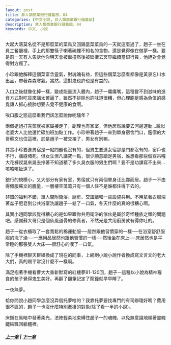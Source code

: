 ```yaml
---
layout: post
title: 非人類商業銀行儲蓄部，04
categories: [中文小說, 非人類商業銀行儲蓄部]
description: 非人類商業銀行儲蓄部，04
keywords: 中文, 小說
---
```


大起大落莫名從不是那麼菜的菜鳥又回鍋當菜菜鳥的一天就這麼過了，趙子一坐在員工餐廳裡，手上的那雙筷子喇著碗裡不知名的食物，還是覺得像在做夢一樣。要是前一天有人告訴他你明天會被車撞然後被延攬去冥界繼續當銀行員，他絕對會覺得對方瘋了。

小珍跟他解釋這個菜富含靈氣，對魂魄有益，但這些個菜怎麼看都像是黃泉忘川水出品，帶著森森寒氣。當然，這對鬼也許也是有益的。

入口之後就像化掉一樣，變成能量流入體內，趙子一癟癟嘴，這種嘗不到滋味的進食方式對吃貨來講太苦逼了，雖然不排除也許味道很糟，但心理飽足感為負值的感覺讓人抓心撓肺想要去覓不健康的食啊。

唉口腹之慾這麼重我們該怎麼說你呢騷年？

兩個姐姐打完菜就被家屬接走了，副理也有家室，但他居然說要去河邊運動…貌似老婆大人比他還忙碌加班加點工作。小珍帶著趙子一來到單身宿舍門口，鑑價的大哥蘇文也住這裡，於是趙子一被交接了，男女有別嘛。

其實小珍要進男宿是一點問題也沒有的，但男生要進女宿那是門都沒有的，窗戶也不行，牆縫堵死。但女生但凡講究一點，很少願意踏足男宿，誰想看那些個穿吊嘎大花褲衩晃來晃去拎著不知道積了多久臭衣服的男生們啊？要不是功課寫不出來…咳咳咳扯遠了。

銀行的規模小，又大部分有家有室，男宿就只有兩個單身汪比鄰而居。趙子一不由得佩服蘇文的膽量，一層樓空蕩蕩只有一個人住不是誰都住得下去的。

非銀的福利不錯，單人間附衛浴，廚房、交誼廳和一些設施共用。不用拿著衣服端著盆子肥皂到公共浴室洗讓趙子一鬆了一口氣，冬天什麼的真的很糟心啊。

其實小趙同學該覺得糟心的是如果跟你共用衛浴的傢伙是屬於奇怪種族之類的問題吧。感謝蘇大哥只是個仙風道骨的修真者，不然光是共用廚房就有得你吐的。

趙子一從衣櫃取了一套寬鬆的棉運動服──居然跟他習慣穿的一樣──在浴室舒舒服服的洗了澡──一應用品居然也跟他習慣的一樣──然後坐在床上──床居然也是平常睡的那張雙人大床──很舒心的嘆了一口氣。

除了手機裡聊天群組換成了現在的同事，上網刷小說小說作者換成寫文言文的老大大們，真的跟平常沒什麼不一樣啊。

滿足抱著手機看曹大大重新默寫的紅樓夢81-120回，趙子一這種以小說為精神糧食的孩子覺得鬼生美好。再翻了翻筆記定了鬧鐘就早早睡了。

一夜無夢。

蛤你問說小趙同學怎麼沒弄個托夢啥的？我靠托夢要找專門的有司辦理好嗎？費用很不匪的，趙子一也沒什麼特別牽掛的對象(除了看一半的小說)。

床鋪在黑暗中發著柔光，法陣輕柔地束縛住趙子一的魂魄，以免無意識地順著靈魄鍵結飄回軀體裡。

##### [上一章](/../../2020/03/07/AnLiShuang-NonhumanBank-3/) | [下一章](/../../2020/03/07/AnLiShuang-NonhumanBank-5/) 